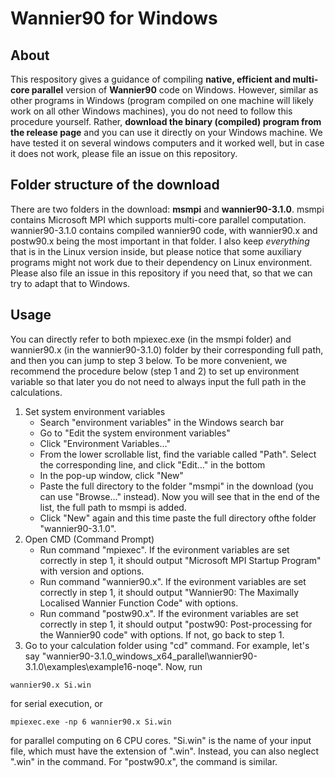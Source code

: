 # Wannier90 for Windows

## About

This respository gives a guidance of compiling **native, efficient and multi-core parallel** version of **Wannier90** code on Windows. However, similar as other programs in Windows (program compiled on one machine will likely work on all other Windows machines), you do not need to follow this procedure yourself. Rather, **download the binary (compiled) program from the release page** and you can use it directly on your Windows machine. We have tested it on several windows computers and it worked well, but in case it does not work, please file an issue on this repository.

## Folder structure of the download

There are two folders in the download: **msmpi** and **wannier90-3.1.0**. msmpi contains Microsoft MPI which supports multi-core parallel computation. wannier90-3.1.0 contains compiled wannier90 code, with wannier90.x and postw90.x being the most important in that folder. I also keep *everything* that is in the Linux version inside, but please notice that some auxiliary programs might not work due to their dependency on Linux environment. Please also file an issue in this repository if you need that, so that we can try to adapt that to Windows.

## Usage

You can directly refer to both mpiexec.exe (in the msmpi folder) and wannier90.x (in the wannier90-3.1.0) folder by their corresponding full path, and then you can jump to step 3 below. To be more convenient, we recommend the procedure below (step 1 and 2) to set up environment variable so that later you do not need to always input the full path in the calculations.

1. Set system environment variables
   - Search "environment variables" in the Windows search bar
   - Go to "Edit the system environment variables"
   - Click "Environment Variables..."
   - From the lower scrollable list, find the variable called "Path". Select the corresponding line, and click "Edit..." in the bottom
   - In the pop-up window, click "New"
   - Paste the full directory to the folder "msmpi" in the download (you can use "Browse..." instead). Now you will see that in the end of the list, the full path to msmpi is added.
   - Click "New" again and this time paste the full directory ofthe folder "wannier90-3.1.0".
2. Open CMD (Command Prompt)
   - Run command "mpiexec". If the evironment variables are set correctly in step 1, it should output "Microsoft MPI Startup Program" with version and options.
   - Run command "wannier90.x". If the evironment variables are set correctly in step 1, it should output "Wannier90: The Maximally Localised Wannier Function Code" with options.
   - Run command "postw90.x". If the evironment variables are set correctly in step 1, it should output "postw90: Post-processing for the Wannier90 code" with options. If not, go back to step 1.
3. Go to your calculation folder using "cd" command. For example, let's say "wannier90-3.1.0_windows_x64_parallel\wannier90-3.1.0\examples\example16-noqe". Now, run
```
wannier90.x Si.win
```
for serial execution, or
```
mpiexec.exe -np 6 wannier90.x Si.win
```
for parallel computing on 6 CPU cores. "Si.win" is the name of your input file, which must have the extension of ".win". Instead, you can also neglect ".win" in the command. For "postw90.x", the command is similar.


